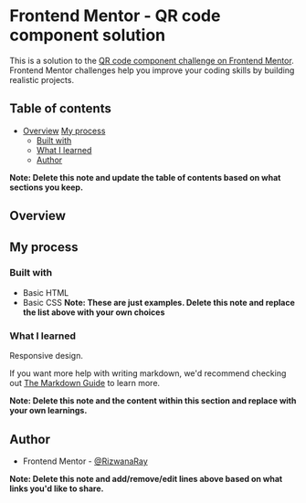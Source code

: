 # Frontend Mentor - QR code component solution

This is a solution to the [QR code component challenge on Frontend Mentor](https://www.frontendmentor.io/challenges/qr-code-component-iux_sIO_H). Frontend Mentor challenges help you improve your coding skills by building realistic projects. 

## Table of contents

- [Overview](#overview)
  [My process](#my-process)
  - [Built with](#built-with)
  - [What I learned](#what-i-learned)
  - [Author](#author)


**Note: Delete this note and update the table of contents based on what sections you keep.**

## Overview

## My process

### Built with

- Basic HTML
- Basic CSS
**Note: These are just examples. Delete this note and replace the list above with your own choices**

### What I learned

Responsive design.

If you want more help with writing markdown, we'd recommend checking out [The Markdown Guide](https://www.markdownguide.org/) to learn more.

**Note: Delete this note and the content within this section and replace with your own learnings.**




## Author

- Frontend Mentor - [@RizwanaRay](https://www.frontendmentor.io/profile/RizwanaRay)

**Note: Delete this note and add/remove/edit lines above based on what links you'd like to share.**

